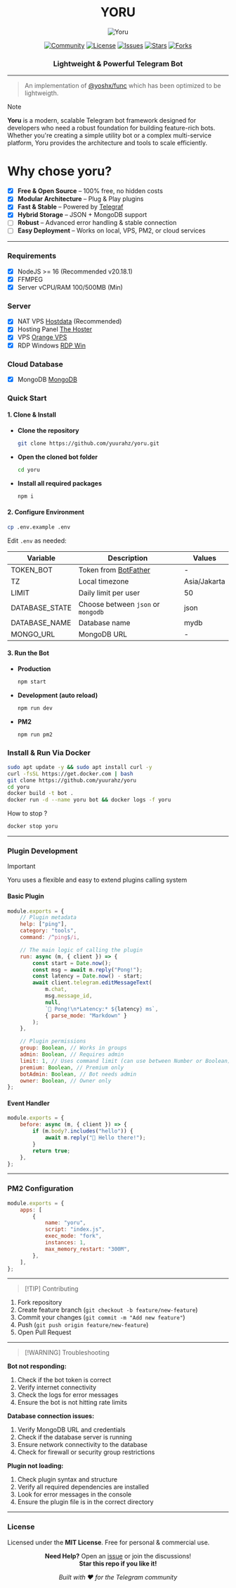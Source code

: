 <div align="center">
    <h1>YORU</h1>
    <img
        src="https://files.catbox.moe/obrip8.jpg"
        alt="Yoru"
    />
</div>

<div align="center">

[![Community](https://img.shields.io/badge/Telegram-Bot-blue?style=for-the-badge&logo=telegram)](https://t.me/yoshida_team)
[![License](https://img.shields.io/badge/License-MIT-yellow.svg?style=for-the-badge)](LICENSE)
[![Issues](https://img.shields.io/github/issues/yuurahz/yoru?style=for-the-badge)](https://github.com/yuurahz/yoru/issues)
[![Stars](https://img.shields.io/github/stars/yuurahz/yoru?style=for-the-badge)](https://github.com/yuurahz/yoru/stargazers)
[![Forks](https://img.shields.io/github/forks/yuurahz/yoru?style=for-the-badge)](https://github.com/yuurahz/yoru/network/members)

<h3>Lightweight & Powerful Telegram Bot</h3>

</div>

---

> An implementation of [@yoshx/func](https://www.npmjs.com/package/@yoshx/func) which has been optimized to be lightweigth.

> [!NOTE]
> **Yoru** is a modern, scalable Telegram bot framework designed for developers who need a robust foundation for building feature-rich bots. Whether you're creating a simple utility bot or a complex multi-service platform, Yoru provides the architecture and tools to scale efficiently.

# Why chose yoru?

- [x] **Free & Open Source** – 100% free, no hidden costs
- [x] **Modular Architecture** – Plug & Play plugins
- [x] **Fast & Stable** – Powered by [Telegraf](https://telegraf.js.org/)
- [x] **Hybrid Storage** – JSON + MongoDB support
- [ ] **Robust** – Advanced error handling & stable connection
- [ ] **Easy Deployment** – Works on local, VPS, PM2, or cloud services

---

### Requirements

- [x] NodeJS >= 16 (Recommended v20.18.1)
- [x] FFMPEG
- [x] Server vCPU/RAM 100/500MB (Min)

### Server

- [x] NAT VPS [Hostdata](https://hostdata.id/nat-vps-usa/) (Recommended)
- [x] Hosting Panel [The Hoster](https://optiklink.com/)
- [x] VPS [Orange VPS](https://www.orangevps.com/)
- [x] RDP Windows [RDP Win](https://www.rdpwin.com/rdpbot.php)

### Cloud Database

- [x] MongoDB [MongoDB](https://www.mongodb.com)

### Quick Start

#### 1. Clone & Install

- **Clone the repository**
    ```bash
    git clone https://github.com/yuurahz/yoru.git
    ```
- **Open the cloned bot folder**
    ```bash
    cd yoru
    ```
- **Install all required packages**
    ```bash
    npm i
    ```

#### 2. Configure Environment

```bash
cp .env.example .env
```

Edit `.env` as needed:

| Variable       | Description                                    | Values       |
| -------------- | ---------------------------------------------- | ------------ |
| TOKEN_BOT      | Token from [BotFather](https://t.me/BotFather) | -            |
| TZ             | Local timezone                                 | Asia/Jakarta |
| LIMIT          | Daily limit per user                           | 50           |
| DATABASE_STATE | Choose between `json` or `mongodb`             | json         |
| DATABASE_NAME  | Database name                                  | mydb         |
| MONGO_URL      | MongoDB URL                                    | -            |

#### 3. Run the Bot

- **Production**
    ```bash
    npm start
    ```
- **Development (auto reload)**
    ```bash
    npm run dev
    ```
- **PM2**
    ```bash
    npm run pm2
    ```

### Install & Run Via Docker

```bash
sudo apt update -y && sudo apt install curl -y
curl -fsSL https://get.docker.com | bash
git clone https://github.com/yuurahz/yoru
cd yoru
docker build -t bot .
docker run -d --name yoru bot && docker logs -f yoru
```

How to stop ?

```bash
docker stop yoru
```

---

### Plugin Development

> [!IMPORTANT]
> Yoru uses a flexible and easy to extend plugins calling system

#### Basic Plugin

```js
module.exports = {
	// Plugin metadata
	help: ["ping"],
	category: "tools",
	command: /^ping$/i,

	// The main logic of calling the plugin
	run: async (m, { client }) => {
		const start = Date.now();
		const msg = await m.reply("Pong!");
		const latency = Date.now() - start;
		await client.telegram.editMessageText(
			m.chat,
			msg.message_id,
			null,
			`🏓 Pong!\n*Latency:* ${latency} ms`,
			{ parse_mode: "Markdown" }
		);
	},

	// Plugin permissions
	group: Boolean, // Works in groups
	admin: Boolean, // Requires admin
	limit: 1, // Uses command limit (can use between Number or Boolean)
	premium: Boolean, // Premium only
	botAdmin: Boolean, // Bot needs admin
	owner: Boolean, // Owner only
};
```

#### Event Handler

```js
module.exports = {
	before: async (m, { client }) => {
		if (m.body?.includes("hello")) {
			await m.reply("👋 Hello there!");
		}
		return true;
	},
};
```

---

### PM2 Configuration

```js
module.exports = {
	apps: [
		{
			name: "yoru",
			script: "index.js",
			exec_mode: "fork",
			instances: 1,
			max_memory_restart: "300M",
		},
	],
};
```

---

> [!TIP] Contributing

1. Fork repository
2. Create feature branch (`git checkout -b feature/new-feature`)
3. Commit your changes (`git commit -m "Add new feature"`)
4. Push (`git push origin feature/new-feature`)
5. Open Pull Request

---

> [!WARNING] Troubleshooting

**Bot not responding:**

1. Check if the bot token is correct
2. Verify internet connectivity
3. Check the logs for error messages
4. Ensure the bot is not hitting rate limits

**Database connection issues:**

1. Verify MongoDB URL and credentials
2. Check if the database server is running
3. Ensure network connectivity to the database
4. Check for firewall or security group restrictions

**Plugin not loading:**

1. Check plugin syntax and structure
2. Verify all required dependencies are installed
3. Look for error messages in the console
4. Ensure the plugin file is in the correct directory

---

### License

Licensed under the **MIT License**. Free for personal & commercial use.

<div align="center">

**Need Help?** Open an [issue](https://github.com/yuurahz/yoru/issues) or join the discussions!  
**Star this repo if you like it!**

_Built with ❤️ for the Telegram community_

</div>
